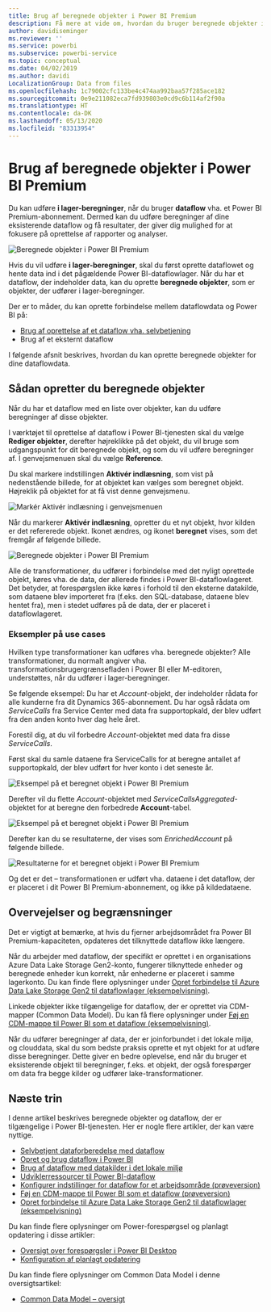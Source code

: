 ```yaml
---
title: Brug af beregnede objekter i Power BI Premium
description: Få mere at vide om, hvordan du bruger beregnede objekter i Power BI Premium
author: davidiseminger
ms.reviewer: ''
ms.service: powerbi
ms.subservice: powerbi-service
ms.topic: conceptual
ms.date: 04/02/2019
ms.author: davidi
LocalizationGroup: Data from files
ms.openlocfilehash: 1c79002cfc133be4c474aa992baa57f285ace182
ms.sourcegitcommit: 0e9e211082eca7fd939803e0cd9c6b114af2f90a
ms.translationtype: HT
ms.contentlocale: da-DK
ms.lasthandoff: 05/13/2020
ms.locfileid: "83313954"
---
```

# <a name="using-computed-entities-on-power-bi-premium"></a>Brug af beregnede objekter i Power BI Premium

Du kan udføre **i lager-beregninger**, når du bruger **dataflow** vha. et Power BI Premium-abonnement. Dermed kan du udføre beregninger af dine eksisterende dataflow og få resultater, der giver dig mulighed for at fokusere på oprettelse af rapporter og analyser. 

![Beregnede objekter i Power BI Premium](media/service-dataflows-computed-entities-premium/computed-entities-premium_00.png)

Hvis du vil udføre **i lager-beregninger**, skal du først oprette dataflowet og hente data ind i det pågældende Power BI-dataflowlager. Når du har et dataflow, der indeholder data, kan du oprette **beregnede objekter**, som er objekter, der udfører i lager-beregninger. 

Der er to måder, du kan oprette forbindelse mellem dataflowdata og Power BI på:

* [Brug af oprettelse af et dataflow vha. selvbetjening](service-dataflows-create-use.md)
* Brug af et eksternt dataflow

I følgende afsnit beskrives, hvordan du kan oprette beregnede objekter for dine dataflowdata.

## <a name="how-to-create-computed-entities"></a>Sådan opretter du beregnede objekter 

Når du har et dataflow med en liste over objekter, kan du udføre beregninger af disse objekter.

I værktøjet til oprettelse af dataflow i Power BI-tjenesten skal du vælge **Rediger objekter**, derefter højreklikke på det objekt, du vil bruge som udgangspunkt for dit beregnede objekt, og som du vil udføre beregninger af. I genvejsmenuen skal du vælge **Reference**.

Du skal markere indstillingen **Aktivér indlæsning**, som vist på nedenstående billede, for at objektet kan vælges som beregnet objekt. Højreklik på objektet for at få vist denne genvejsmenu.

![Markér Aktivér indlæsning i genvejsmenuen](media/service-dataflows-computed-entities-premium/computed-entities-premium_01.png)

Når du markerer **Aktivér indlæsning**, opretter du et nyt objekt, hvor kilden er det refererede objekt. Ikonet ændres, og ikonet **beregnet** vises, som det fremgår af følgende billede.

![Beregnede objekter i Power BI Premium](media/service-dataflows-computed-entities-premium/computed-entities-premium_00.png)

Alle de transformationer, du udfører i forbindelse med det nyligt oprettede objekt, køres vha. de data, der allerede findes i Power BI-dataflowlageret. Det betyder, at forespørgslen ikke køres i forhold til den eksterne datakilde, som dataene blev importeret fra (f.eks. den SQL-database, dataene blev hentet fra), men i stedet udføres på de data, der er placeret i dataflowlageret.

### <a name="example-use-cases"></a>Eksempler på use cases
Hvilken type transformationer kan udføres vha. beregnede objekter? Alle transformationer, du normalt angiver vha. transformationsbrugergrænsefladen i Power BI eller M-editoren, understøttes, når du udfører i lager-beregninger. 

Se følgende eksempel: Du har et *Account*-objekt, der indeholder rådata for alle kunderne fra dit Dynamics 365-abonnement. Du har også rådata om *ServiceCalls* fra Service Center med data fra supportopkald, der blev udført fra den anden konto hver dag hele året.

Forestil dig, at du vil forbedre *Account*-objektet med data fra disse *ServiceCalls*. 

Først skal du samle dataene fra ServiceCalls for at beregne antallet af supportopkald, der blev udført for hver konto i det seneste år. 

![Eksempel på et beregnet objekt i Power BI Premium](media/service-dataflows-computed-entities-premium/computed-entities-premium_02.png)

Derefter vil du flette *Account*-objektet med *ServiceCallsAggregated*-objektet for at beregne den forbedrede **Account**-tabel.

![Eksempel på et beregnet objekt i Power BI Premium](media/service-dataflows-computed-entities-premium/computed-entities-premium_03.png)

Derefter kan du se resultaterne, der vises som *EnrichedAccount* på følgende billede.

![Resultaterne for et beregnet objekt i Power BI Premium](media/service-dataflows-computed-entities-premium/computed-entities-premium_04.png)

Og det er det – transformationen er udført vha. dataene i det dataflow, der er placeret i dit Power BI Premium-abonnement, og ikke på kildedataene.

## <a name="considerations-and-limitations"></a>Overvejelser og begrænsninger

Det er vigtigt at bemærke, at hvis du fjerner arbejdsområdet fra Power BI Premium-kapaciteten, opdateres det tilknyttede dataflow ikke længere. 

Når du arbejder med dataflow, der specifikt er oprettet i en organisations Azure Data Lake Storage Gen2-konto, fungerer tilknyttede enheder og beregnede enheder kun korrekt, når enhederne er placeret i samme lagerkonto. Du kan finde flere oplysninger under [Opret forbindelse til Azure Data Lake Storage Gen2 til dataflowlager (eksempelvisning)](service-dataflows-connect-azure-data-lake-storage-gen2.md).

Linkede objekter ikke tilgængelige for dataflow, der er oprettet via CDM-mapper (Common Data Model). Du kan få flere oplysninger under [Føj en CDM-mappe til Power BI som et dataflow (eksempelvisning)](service-dataflows-add-cdm-folder.md).

Når du udfører beregninger af data, der er joinforbundet i det lokale miljø, og clouddata, skal du som bedste praksis oprette et nyt objekt for at udføre disse beregninger. Dette giver en bedre oplevelse, end når du bruger et eksisterende objekt til beregninger, f.eks. et objekt, der også forespørger om data fra begge kilder og udfører lake-transformationer.

## <a name="next-steps"></a>Næste trin

I denne artikel beskrives beregnede objekter og dataflow, der er tilgængelige i Power BI-tjenesten. Her er nogle flere artikler, der kan være nyttige.

* [Selvbetjent dataforberedelse med dataflow](service-dataflows-overview.md)
* [Opret og brug dataflow i Power BI](service-dataflows-create-use.md)
* [Brug af dataflow med datakilder i det lokale miljø](service-dataflows-on-premises-gateways.md)
* [Udviklerressourcer til Power BI-dataflow](service-dataflows-developer-resources.md)
* [Konfigurer indstillinger for dataflow for et arbejdsområde (prøveversion)](service-dataflows-configure-workspace-storage-settings.md)
* [Føj en CDM-mappe til Power BI som et dataflow (prøveversion)](service-dataflows-add-cdm-folder.md)
* [Opret forbindelse til Azure Data Lake Storage Gen2 til dataflowlager (eksempelvisning)](service-dataflows-connect-azure-data-lake-storage-gen2.md)

Du kan finde flere oplysninger om Power-forespørgsel og planlagt opdatering i disse artikler:
* [Oversigt over forespørgsler i Power BI Desktop](desktop-query-overview.md)
* [Konfiguration af planlagt opdatering](../connect-data/refresh-scheduled-refresh.md)

Du kan finde flere oplysninger om Common Data Model i denne oversigtsartikel:
* [Common Data Model – oversigt](https://docs.microsoft.com/powerapps/common-data-model/overview)
